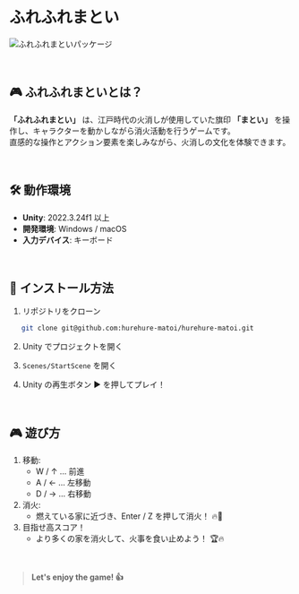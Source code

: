 # ふれふれまとい

![ふれふれまといパッケージ](https://github.com/user-attachments/assets/f81d547d-189b-4a19-8322-962cb0fc5888)

<br>

## 🎮 ふれふれまといとは？

**「ふれふれまとい」** は、江戸時代の火消しが使用していた旗印 **「まとい」** を操作し、キャラクターを動かしながら消火活動を行うゲームです。  
直感的な操作とアクション要素を楽しみながら、火消しの文化を体験できます。

<br>

## 🛠️ 動作環境

- **Unity**: 2022.3.24f1 以上
- **開発環境**: Windows / macOS
- **入力デバイス**: キーボード

<br>

## 🚀 インストール方法

1. リポジトリをクローン

```sh
   git clone git@github.com:hurehure-matoi/hurehure-matoi.git
```

2. Unity でプロジェクトを開く

3. `Scenes/StartScene` を開く

4. Unity の再生ボタン ▶ を押してプレイ！

<br>

## 🎮 遊び方

1. 移動:
   - W / ↑ … 前進
   - A / ← … 左移動
   - D / → … 右移動
2. 消火:
   - 燃えている家に近づき、Enter / Z を押して消火！ 🔥💨
3. 目指せ高スコア！
   - より多くの家を消火して、火事を食い止めよう！ 🏆🔥

<br>

> **Let's enjoy the game! 👍**
